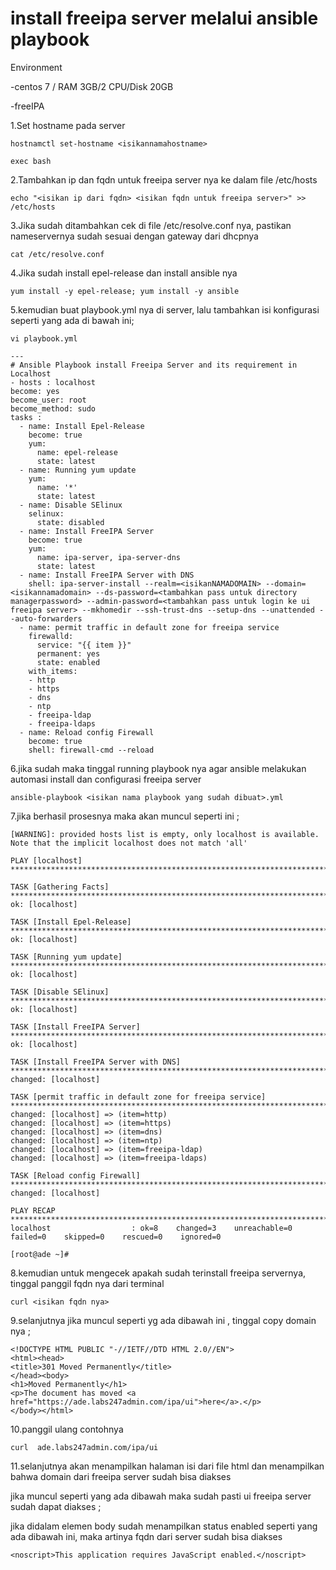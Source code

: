 # install freeipa server melalui ansible playbook

Environment

-centos 7 / RAM 3GB/2 CPU/Disk 20GB

-freeIPA

1.Set hostname pada server

```
hostnamctl set-hostname <isikannamahostname>
```

```
exec bash
```

2.Tambahkan ip dan fqdn untuk freeipa server nya ke dalam file /etc/hosts

```
echo "<isikan ip dari fqdn> <isikan fqdn untuk freeipa server>" >> /etc/hosts
```

3.Jika sudah ditambahkan cek di file /etc/resolve.conf nya, pastikan nameservernya sudah sesuai dengan gateway dari dhcpnya

```
cat /etc/resolve.conf
```

4.Jika sudah install epel-release dan install ansible nya

```
yum install -y epel-release; yum install -y ansible
```
5.kemudian buat playbook.yml nya di server, lalu tambahkan isi konfigurasi seperti yang ada di bawah ini;

```
vi playbook.yml
```

```
---
# Ansible Playbook install Freeipa Server and its requirement in Localhost
- hosts : localhost
become: yes
become_user: root
become_method: sudo  
tasks :
  - name: Install Epel-Release
    become: true
    yum:
      name: epel-release
      state: latest
  - name: Running yum update
    yum:
      name: '*'
      state: latest
  - name: Disable SElinux
    selinux:
      state: disabled
  - name: Install FreeIPA Server
    become: true
    yum:
      name: ipa-server, ipa-server-dns
      state: latest
  - name: Install FreeIPA Server with DNS
    shell: ipa-server-install --realm=<isikanNAMADOMAIN> --domain=<isikannamadomain> --ds-password=<tambahkan pass untuk directory managerpassword> --admin-password=<tambahkan pass untuk login ke ui freeipa server> --mkhomedir --ssh-trust-dns --setup-dns --unattended --auto-forwarders
  - name: permit traffic in default zone for freeipa service
    firewalld:
      service: "{{ item }}"
      permanent: yes
      state: enabled
    with_items:
    - http
    - https
    - dns
    - ntp
    - freeipa-ldap
    - freeipa-ldaps
  - name: Reload config Firewall
    become: true
    shell: firewall-cmd --reload
```

6.jika sudah maka tinggal running playbook nya agar ansible melakukan automasi install dan configurasi freeipa server

```
ansible-playbook <isikan nama playbook yang sudah dibuat>.yml
```
7.jika berhasil prosesnya maka akan muncul seperti ini ;

```
[WARNING]: provided hosts list is empty, only localhost is available. Note that the implicit localhost does not match 'all'

PLAY [localhost] *********************************************************************************************************************************************

TASK [Gathering Facts] ***************************************************************************************************************************************
ok: [localhost]

TASK [Install Epel-Release] **********************************************************************************************************************************
ok: [localhost]

TASK [Running yum update] ************************************************************************************************************************************
ok: [localhost]

TASK [Disable SElinux] ***************************************************************************************************************************************
ok: [localhost]

TASK [Install FreeIPA Server] ********************************************************************************************************************************
ok: [localhost]

TASK [Install FreeIPA Server with DNS] ***********************************************************************************************************************
changed: [localhost]

TASK [permit traffic in default zone for freeipa service] ****************************************************************************************************
changed: [localhost] => (item=http)
changed: [localhost] => (item=https)
changed: [localhost] => (item=dns)
changed: [localhost] => (item=ntp)
changed: [localhost] => (item=freeipa-ldap)
changed: [localhost] => (item=freeipa-ldaps)

TASK [Reload config Firewall] ********************************************************************************************************************************
changed: [localhost]

PLAY RECAP ***************************************************************************************************************************************************
localhost                  : ok=8    changed=3    unreachable=0    failed=0    skipped=0    rescued=0    ignored=0

[root@ade ~]#
```

8.kemudian untuk mengecek apakah sudah terinstall freeipa servernya, tinggal panggil fqdn nya dari terminal

```
curl <isikan fqdn nya>
```

9.selanjutnya jika muncul seperti yg ada dibawah ini , tinggal copy domain nya ;

```
<!DOCTYPE HTML PUBLIC "-//IETF//DTD HTML 2.0//EN">
<html><head>
<title>301 Moved Permanently</title>
</head><body>
<h1>Moved Permanently</h1>
<p>The document has moved <a href="https://ade.labs247admin.com/ipa/ui">here</a>.</p>
</body></html>
```

10.panggil ulang contohnya

```
curl  ade.labs247admin.com/ipa/ui
```
11.selanjutnya akan menampilkan halaman isi dari file html dan menampilkan bahwa domain dari freeipa server sudah bisa diakses

jika muncul seperti yang ada dibawah maka sudah pasti ui freeipa server sudah dapat diakses ;

jika didalam elemen body sudah menampilkan status enabled seperti yang ada dibawah ini, maka artinya fqdn dari server sudah bisa diakses

`<noscript>This application requires JavaScript enabled.</noscript>`




